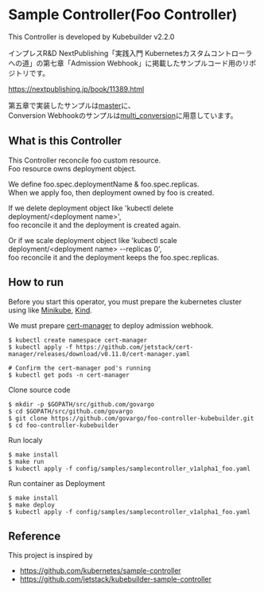 # Sample Controller(Foo Controller)

This Controller is developed by Kubebuilder v2.2.0

インプレスR&D NextPublishing「実践入門 Kubernetesカスタムコントローラへの道」の第七章「Admission Webhook」に掲載したサンプルコード用のリポジトリです。  

https://nextpublishing.jp/book/11389.html

第五章で実装したサンプルは[master](https://github.com/govargo/foo-controller-kubebuilder)に、    
Conversion Webhookのサンプルは[multi_conversion](https://github.com/govargo/foo-controller-kubebuilder/tree/multi_conversion)に用意しています。

## What is this Controller

This Controller reconcile foo custom resource.   
Foo resource owns deployment object.

We define foo.spec.deploymentName & foo.spec.replicas.   
When we apply foo, then deployment owned by foo is created.

If we delete deployment object like 'kubectl delete deployment/\<deployment name\>',    
foo reconcile it and the deployment is created again.

Or if we scale deployment object like 'kubectl scale deployment/\<deployment name\> --replicas 0',       
foo reconcile it and the deployment keeps the foo.spec.replicas.

## How to run

Before you start this operator, you must prepare the kubernetes cluster using like [Minikube](https://github.com/kubernetes/minikube), [Kind](https://github.com/kubernetes-sigs/kind).

We must prepare [cert-manager](https://github.com/jetstack/cert-manager) to deploy admission webhook.

```
$ kubectl create namespace cert-manager
$ kubectl apply -f https://github.com/jetstack/cert-manager/releases/download/v0.11.0/cert-manager.yaml

# Confirm the cert-manager pod's running
$ kubectl get pods -n cert-manager
```

Clone source code

```
$ mkdir -p $GOPATH/src/github.com/govargo
$ cd $GOPATH/src/github.com/govargo
$ git clone https://github.com/govargo/foo-controller-kubebuilder.git
$ cd foo-controller-kubebuilder
```

Run localy

```
$ make install
$ make run
$ kubectl apply -f config/samples/samplecontroller_v1alpha1_foo.yaml
```

Run container as Deployment

```
$ make install
$ make deploy
$ kubectl apply -f config/samples/samplecontroller_v1alpha1_foo.yaml
```

## Reference

This project is inspired by

 * https://github.com/kubernetes/sample-controller
 * https://github.com/jetstack/kubebuilder-sample-controller
